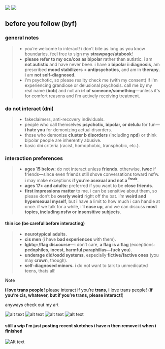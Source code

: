 ![](https://komarev.com/ghpvc/?username=katsumishusband&color=90b8af&style=for-the-badge&label=page+visits) 
![](https://img.shields.io/badge/katsumitanaka.-5865F2?style=for-the-badge&logo=discord&logoColor=white)
## **before you follow (byf)**  

### **general notes**  
> - you’re welcome to interact! i don’t bite as long as you know boundaries. feel free to sign my **strawpage/atabook**!  
> - **please refer to my ocs/cos as bipolar** rather than autistic. i am **not autistic** and have never been. i have a **bipolar ii diagnosis**, am prescribed **mood stabilizers + antipsychotics**, and am in **therapy**. i am **not self-diagnosed**.
> - i'm psychotic, so please reality check me (with my consent) if i'm experiencing grandiose or delusional psychosis. call me by my real name (**bob**) and not an **irl of someone/something**—unless it's for comfort reasons and i'm actively receiving treatment.

### **do not interact (dni)**  
> - fakeclaimers, anti-recovery individuals.  
> - people who call themselves **psychotic, bipolar, or delulu** for fun—**i hate you** for demonizing actual disorders.  
> - those who demonize **cluster b disorders** (including **npd**) or think bipolar people are inherently abusive.  
> - basic dni criteria (racist, homophobic, transphobic, etc.).  

### **interaction preferences**  
> - **ages 15 below:** do not interact unless **friends**. otherwise, **iwec** if friends—since even friends still shove conversations toward nsfw. i may make exceptions **if you’re asexual and not a <sup>freak**.</sup>
> -  **ages 17+ and adults:** preferred if you want to be **close friends**.  
> - **first impressions matter** to me. i can be sensitive about them, so please don’t be **overly weird** right off the bat. i’m **weird and hypersexual myself**, but i have a limit to how much i can handle at once. if we talk for a while, i’ll **ease up**, and we can discuss **most topics, including nsfw or insensitive subjects**.  

#### **thin ice (be careful before interacting)**  
> - **neurotypical adults.**  
> - **cis men** (i have **bad experiences** with them).  
> - **lgbtq+/flag discourse**—i don’t care, **a flag is a flag** (exceptions: **pedophiles, incest, harmful paraphilias—fuck you**).  
> - **underage did/osdd systems**, especially **fictive/factive ones** (you may **crown**, though).  
> - **self-diagnosed minors.**  i do not want to talk to unmedicated teens, thats all!

> [!NOTE]
> **i love trans people!** please interact if you’re **trans**, i love trans people! (**if you’re cis, whatever, but if you’re trans, please interact!**)

anyways check out my art

![alt text](https://files.catbox.moe/p3im38.png)
![alt text](https://files.catbox.moe/7shorx.png)
![alt text](https://files.catbox.moe/d80ahu.jpg)
![alt text](https://files.catbox.moe/n75jco.png)
#### still a wip I'm just posting recent sketches i have n then remove it when i finished
![Alt text](https://files.catbox.moe/ztam00.jpg)
